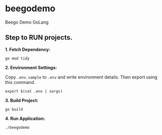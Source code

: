 # beegodemo
Beego Demo GoLang

## Step to RUN projects.

**1. Fetch Dependency:**

```
go mod tidy
```

**2. Environment Settings:**

Copy `.env.sample` to `.env` and write environment details. Then export using this command.
```
export $(cat .env | xargs)
```

**3. Build Project:**

```
go build
```

**4. Run Application:**

```
./beegodemo
```
